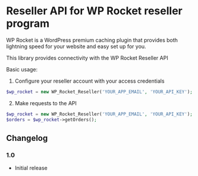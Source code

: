 # Reseller API for WP Rocket reseller program

WP Rocket is a WordPress premium caching plugin that provides both lightning speed for your website and easy set up for you.

This library provides connectivity with the WP Rocket Reseller API

Basic usage:

1. Configure your reseller account with your access credentials

```php
$wp_rocket = new WP_Rocket_Reseller('YOUR_APP_EMAIL', 'YOUR_API_KEY');
```

2. Make requests to the API

```php
$wp_rocket = new WP_Rocket_Reseller('YOUR_APP_EMAIL', 'YOUR_API_KEY');
$orders = $wp_rocket->getOrders();
```

## Changelog

### 1.0

* Initial release